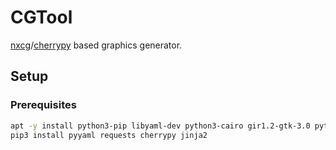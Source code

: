 # CGTool

[nxcg](https://github.com/martastain/nxcg)/[cherrypy](https://github.com/cherrypy/cherrypy) based graphics generator.

Setup
-----

### Prerequisites

```bash
apt -y install python3-pip libyaml-dev python3-cairo gir1.2-gtk-3.0 python3-gi-cairo
pip3 install pyyaml requests cherrypy jinja2
```
